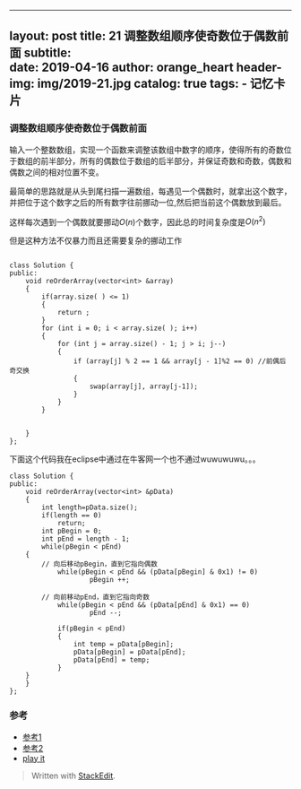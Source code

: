 
---
layout:     post
title:      21 调整数组顺序使奇数位于偶数前面
subtitle:    
date:       2019-04-16
author:     orange_heart
header-img: img/2019-21.jpg
catalog: true
tags:
    - 记忆卡片
---

### 调整数组顺序使奇数位于偶数前面

输入一个整数数组，实现一个函数来调整该数组中数字的顺序，使得所有的奇数位于数组的前半部分，所有的偶数位于数组的后半部分，并保证奇数和奇数，偶数和偶数之间的相对位置不变。

最简单的思路就是从头到尾扫描一遍数组，每遇见一个偶数时，就拿出这个数字，并把位于这个数字之后的所有数字往前挪动一位,然后把当前这个偶数放到最后。

这样每次遇到一个偶数就要挪动$O(n)$个数字，因此总的时间复杂度是$O(n^2)$

但是这种方法不仅暴力而且还需要复杂的挪动工作

```objc

```
```objc
class Solution {
public:
    void reOrderArray(vector<int> &array)
    {
        if(array.size( ) <= 1)
        {
            return ;
        }
        for (int i = 0; i < array.size( ); i++)
        {
            for (int j = array.size() - 1; j > i; j--)
            {
                if (array[j] % 2 == 1 && array[j - 1]%2 == 0) //前偶后奇交换
                {
                    swap(array[j], array[j-1]);
                }
            }
        }


    }
};
```
下面这个代码我在eclipse中通过在牛客网一个也不通过wuwuwuwu。。。
```objc
class Solution {
public:
    void reOrderArray(vector<int> &pData)
    {
        int length=pData.size();
        if(length == 0)
            return;
        int pBegin = 0;
        int pEnd = length - 1;
        while(pBegin < pEnd)
    {
        // 向后移动pBegin，直到它指向偶数
            while(pBegin < pEnd && (pData[pBegin] & 0x1) != 0)
                    pBegin ++;

        // 向前移动pEnd，直到它指向奇数
            while(pBegin < pEnd && (pData[pEnd] & 0x1) == 0)
                    pEnd --;

            if(pBegin < pEnd)
            {
                int temp = pData[pBegin];
                pData[pBegin] = pData[pEnd];
                pData[pEnd] = temp;
            }
    }
    }
};
```

### 参考

- [参考1](https://github.com/zhedahht/CodingInterviewChinese2)
- [参考2](https://github.com/gatieme/CodingInterviews)
- [play it](https://www.nowcoder.com/practice/beb5aa231adc45b2a5dcc5b62c93f593?tpId=13&tqId=11166&rp=2&ru=/ta/coding-interviews&qru=/ta/coding-interviews/question-ranking&tPage=1)



> Written with [StackEdit](https://stackedit.io/).


<!--stackedit_data:
eyJoaXN0b3J5IjpbMTIwNjM3MjEsNDY5MTEwOTQ5LDE2MjcyNj
U0NzMsLTEwMDA4NDQwOTEsLTE1ODE2NTU1ODNdfQ==
-->